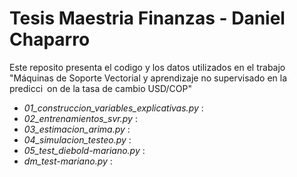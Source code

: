 # Tesis Maestria Finanzas - Daniel Chaparro

Este reposito presenta el codigo y los datos utilizados en el trabajo "Máquinas de Soporte Vectorial y aprendizaje no supervisado en la predicci on de la tasa de cambio USD/COP"

* _01_construccion_variables_explicativas.py_ : 
* _02_entrenamientos_svr.py_ : 
* _03_estimacion_arima.py_ : 
* _04_simulacion_testeo.py_ : 
* _05_test_diebold-mariano.py_ : 
* _dm_test-mariano.py_ : 
